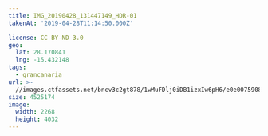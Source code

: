 ```yaml
---
title: IMG_20190428_131447149_HDR-01
takenAt: '2019-04-28T11:14:50.000Z'

license: CC BY-ND 3.0
geo:
  lat: 28.170841
  lng: -15.432148
tags:
  - grancanaria
url: >-
  //images.ctfassets.net/bncv3c2gt878/1wMuFDlj0iDB1izxIw6pH6/e0e007590850acc42b17d16935a33a0d/img_20190428_131447149_hdr-01_40936557913_o
size: 4525174
image:
  width: 2268
  height: 4032
---
```

